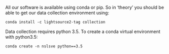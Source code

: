 All our software is available using conda or pip.   So in ‘theory’ you should be 
able to get our data collection environment using:

    conda install -c lightsource2-tag collection 



Data collection requires python 3.5. To create a conda virtual environment with python3.5:

    conda create -n nslsve python==3.5
